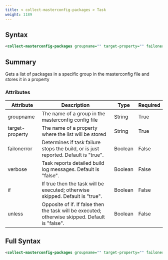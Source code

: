 ```yaml
---
title: < collect-masterconfig-packages > Task
weight: 1189
---
```

## Syntax
```xml
<collect-masterconfig-packages groupname="" target-property="" failonerror="" verbose="" if="" unless="" />
```
## Summary ##
Gets a list of packages in a specific group in the masterconfig file and stores it in a property


### Attributes
| Attribute | Description | Type | Required |
| --------- | ----------- | ---- | -------- |
| groupname | The name of a group in the masterconfig config file | String | True |
| target-property | The name of a property where the list will be stored | String | True |
| failonerror | Determines if task failure stops the build, or is just reported. Default is &quot;true&quot;. | Boolean | False |
| verbose | Task reports detailed build log messages.  Default is &quot;false&quot;. | Boolean | False |
| if | If true then the task will be executed; otherwise skipped. Default is &quot;true&quot;. | Boolean | False |
| unless | Opposite of if.  If false then the task will be executed; otherwise skipped. Default is &quot;false&quot;. | Boolean | False |

## Full Syntax
```xml
<collect-masterconfig-packages groupname="" target-property="" failonerror="" verbose="" if="" unless="" />
```
